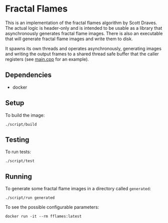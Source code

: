 # Fractal Flames

This is an implementation of the fractal flames algorithm by Scott Draves. The actual logic is header-only and is intended to be usable as a library that asynchronously generates fractal flame images. There is also an executable that will generate fractal flame images and write them to disk.  


It spawns its own threads and operates asynchronously, generating images and writing the output frames to a shared thread safe buffer that the caller registers (see [main.cpp](./main.cpp) for an example). 

## Dependencies

- docker

## Setup 

To build the image:
```
./script/build
```

## Testing

To run tests:
```
./script/test
```

## Running

To generate some fractal flame images in a directory called `generated`:
```
./script/run generated
```

To see the possible configurable parameters:
```
docker run -it --rm fflames:latest
```
